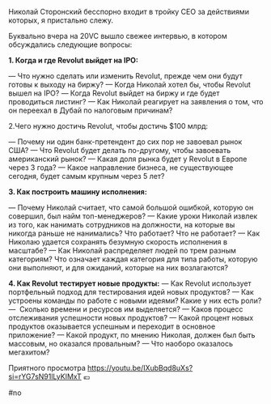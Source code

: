 
Николай Сторонский бесспорно входит в тройку CEO за действиями которых, я пристально слежу.

Буквально вчера на 20VC вышло свежее интервью, в котором обсуждались следующие вопросы:

**1. Когда и где Revolut выйдет на IPO:**

— Что нужно сделать или изменить Revolut, прежде чем они будут готовы к выходу на биржу?
— Когда Николай хотел бы, чтобы Revolut вышел на IPO?
— Когда Revolut выйдет на биржу и где будет проводиться листинг?
— Как Николай реагирует на заявления о том, что он переехал в Дубай по налоговым причинам?

2.Чего нужно достичь Revolut, чтобы достичь $100 млрд:

— Почему ни один банк-претендент до сих пор не завоевал рынок США?
— Что Revolut будет делать по-другому, чтобы завоевать американский рынок?
— Какая доля рынка будет у Revolut в Европе через 3 года?
— Какое направление бизнеса, не существующее сегодня, будет самым крупным через 5 лет?  

**3. Как построить машину исполнения:**

— Почему Николай считает, что самой большой ошибкой, которую он совершил, был найм топ-менеджеров?
— Какие уроки Николай извлек из того, как нанимать сотрудников на должности, на которые вы никогда раньше не нанимались? Что работает? Что не работает?
— Как Николаю удается сохранять безумную скорость исполнения в масштабе?
— Как Николай распределяет людей по трем разным категориям? Что означает каждая категория для типа работы, которую они выполняют, и для ожиданий, которые на них возлагаются?

**4. Как Revolut тестирует новые продукты:**
— Как Revolut использует портфельный подход для тестирования идей новых продуктов?
— Как устроены команды по работе с новыми идеями? Какие у них есть роли?
—  Сколько времени и ресурсов им выделяется?
— Каков процесс отслеживания успешности новых продуктов?
— Какой процент новых продуктов оказывается успешным и переходит в основное приложение?
— Какой продукт, по мнению Николая, должен был быть массовым, но оказался провальным?
— Что наоборо оказалось мегахитом?


Приятного просмотра https://youtu.be/IXubBqd8uXs?si=rYG7sN91lLyKIMxT
💶

#no 